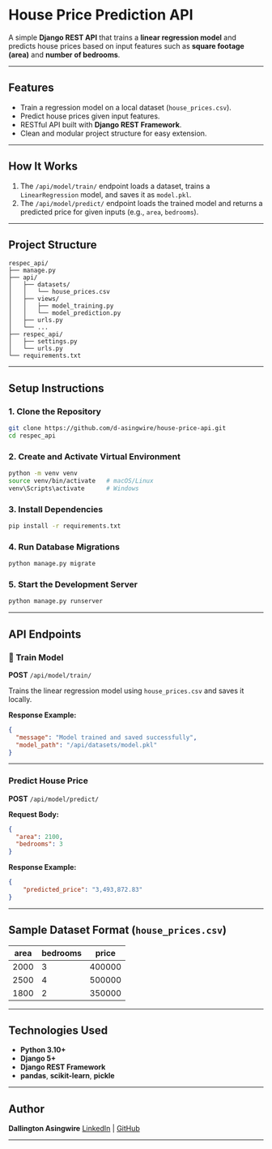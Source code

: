 # House Price Prediction API

A simple **Django REST API** that trains a **linear regression model** and predicts house prices based on input features such as **square footage (area)** and **number of bedrooms**.

---

## Features

* Train a regression model on a local dataset (`house_prices.csv`).
* Predict house prices given input features.
* RESTful API built with **Django REST Framework**.
* Clean and modular project structure for easy extension.

---

## How It Works

1. The `/api/model/train/` endpoint loads a dataset, trains a `LinearRegression` model, and saves it as `model.pkl`.
2. The `/api/model/predict/` endpoint loads the trained model and returns a predicted price for given inputs (e.g., `area`, `bedrooms`).

---

## Project Structure

```
respec_api/
├── manage.py
├── api/
│   ├── datasets/
│   │   └── house_prices.csv
│   ├── views/
│   │   ├── model_training.py
│   │   └── model_prediction.py
│   ├── urls.py
│   └── ...
├── respec_api/
│   ├── settings.py
│   └── urls.py
└── requirements.txt
```

---

## Setup Instructions

### 1. Clone the Repository

```bash
git clone https://github.com/d-asingwire/house-price-api.git
cd respec_api
```

### 2. Create and Activate Virtual Environment

```bash
python -m venv venv
source venv/bin/activate   # macOS/Linux
venv\Scripts\activate      # Windows
```

### 3. Install Dependencies

```bash
pip install -r requirements.txt
```

### 4. Run Database Migrations

```bash
python manage.py migrate
```

### 5. Start the Development Server

```bash
python manage.py runserver
```

---

## API Endpoints

### 🔹 Train Model

**POST** `/api/model/train/`

Trains the linear regression model using `house_prices.csv` and saves it locally.

**Response Example:**

```json
{
  "message": "Model trained and saved successfully",
  "model_path": "/api/datasets/model.pkl"
}
```

---

### Predict House Price

**POST** `/api/model/predict/`

**Request Body:**

```json
{
  "area": 2100,
  "bedrooms": 3
}
```

**Response Example:**

```json
{
    "predicted_price": "3,493,872.83"
}
```

---

## Sample Dataset Format (`house_prices.csv`)

| area | bedrooms | price  |
| ---- | -------- | ------ |
| 2000 | 3        | 400000 |
| 2500 | 4        | 500000 |
| 1800 | 2        | 350000 |

---

## Technologies Used

* **Python 3.10+**
* **Django 5+**
* **Django REST Framework**
* **pandas**, **scikit-learn**, **pickle**

---

## Author

**Dallington Asingwire**
[LinkedIn](https://www.linkedin.com/in/dallington-asingwire-0468a414a/) | [GitHub](https://github.com/d-asingwire)

---